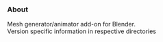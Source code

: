 ### About

Mesh generator/animator add-on for Blender.  
Version specific information in respective directories



